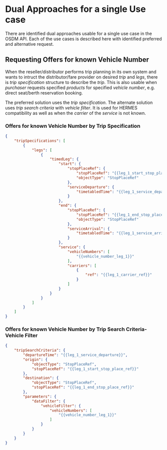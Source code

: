 # Dual Approaches for a single Use case

There are identified dual approaches usable for a single use case in the OSDM API. Each of the use cases is described here with identified preferred and alternative request.

## Requesting Offers for known Vehicle Number

When the reseller/distributor performs trip planning in its own system and wants to intruct the distributor/fare provider on desired _trip_ and _legs_, there is _trip specification_ structure to describe the _trip_. This is also usable when _purchaser_ requests specified _products_ for specified _vehicle number_, e.g. direct seat/berth reservation booking.

The preferred solution uses the _trip specification_. The alternate solution uses _trip search criteria_ with _vehicle filter_. It is used for HERMES compatibility as well as when the _carrier_ of the _service_ is not known.

### Offers for known Vehicle Number by Trip Specification

```json
{
    "tripSpecifications": [
        {
            "legs": [
                {
                    "timedLeg": {
                        "start": {
                            "stopPlaceRef": {
                                "stopPlaceRef": "{{leg_1_start_stop_place_ref}}",
                                "objectType": "StopPlaceRef"
                            },
                            "serviceDeparture": {
                                "timetabledTime": "{{leg_1_service_departure}}"
                            }
                        },
                        "end": {
                            "stopPlaceRef": {
                                "stopPlaceRef": "{{leg_1_end_stop_place_ref}}",
                                "objectType": "StopPlaceRef"
                            },
                            "serviceArrival": {
                                "timetabledTime": "{{leg_1_service_arrival}}"
                            }
                        },
                        "service": {
                            "vehicleNumbers": [
                                "{{vehicle_number_leg_1}}"
                            ],
                            "carriers": [
                                {
                                    "ref": "{{leg_1_carrier_ref}}"
                                }
                            ]
                        }
                    }
                }
            ]
        }
    ]
}
```

### Offers for known Vehicle Number by Trip Search Criteria-Vehicle Filter

```json
{
    "tripSearchCriteria": {
        "departureTime": "{{leg_1_service_departure}}",
        "origin": {
            "objectType": "StopPlaceRef",
            "stopPlaceRef": "{{leg_1_start_stop_place_ref}}"
        },
        "destination": {
            "objectType": "StopPlaceRef",
            "stopPlaceRef": "{{leg_1_end_stop_place_ref}}"
        },
        "parameters": {
            "dataFilter": {
                "vehicleFilter": {
                    "vehicleNumbers": [
                        "{{vehicle_number_leg_1}}"
                    ]
                }
            }
        }
    }
}
```
